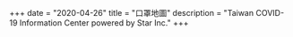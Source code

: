 +++
date = "2020-04-26"
title = "口罩地圖"
description = "Taiwan COVID-19 Information Center powered by Star Inc."
+++